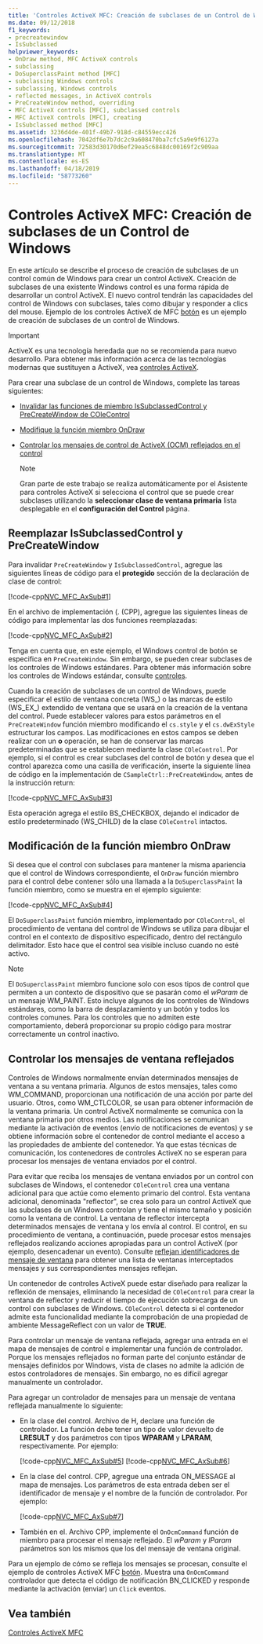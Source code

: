 ```yaml
---
title: 'Controles ActiveX MFC: Creación de subclases de un Control de Windows'
ms.date: 09/12/2018
f1_keywords:
- precreatewindow
- IsSubclassed
helpviewer_keywords:
- OnDraw method, MFC ActiveX controls
- subclassing
- DoSuperclassPaint method [MFC]
- subclassing Windows controls
- subclassing, Windows controls
- reflected messages, in ActiveX controls
- PreCreateWindow method, overriding
- MFC ActiveX controls [MFC], subclassed controls
- MFC ActiveX controls [MFC], creating
- IsSubclassed method [MFC]
ms.assetid: 3236d4de-401f-49b7-918d-c84559ecc426
ms.openlocfilehash: 7042df6e7b7dc2c9a608470ba7cfc5a9e9f6127a
ms.sourcegitcommit: 72583d30170d6ef29ea5c6848dc00169f2c909aa
ms.translationtype: MT
ms.contentlocale: es-ES
ms.lasthandoff: 04/18/2019
ms.locfileid: "58773260"
---
```

# <a name="mfc-activex-controls-subclassing-a-windows-control"></a>Controles ActiveX MFC: Creación de subclases de un Control de Windows

En este artículo se describe el proceso de creación de subclases de un control común de Windows para crear un control ActiveX. Creación de subclases de una existente Windows control es una forma rápida de desarrollar un control ActiveX. El nuevo control tendrán las capacidades del control de Windows con subclases, tales como dibujar y responder a clics del mouse. Ejemplo de los controles ActiveX de MFC [botón](../overview/visual-cpp-samples.md) es un ejemplo de creación de subclases de un control de Windows.

>[!IMPORTANT]
> ActiveX es una tecnología heredada que no se recomienda para nuevo desarrollo. Para obtener más información acerca de las tecnologías modernas que sustituyen a ActiveX, vea [controles ActiveX](activex-controls.md).

Para crear una subclase de un control de Windows, complete las tareas siguientes:

- [Invalidar las funciones de miembro IsSubclassedControl y PreCreateWindow de COleControl](#_core_overriding_issubclassedcontrol_and_precreatewindow)

- [Modifique la función miembro OnDraw](#_core_modifying_the_ondraw_member_function)

- [Controlar los mensajes de control de ActiveX (OCM) reflejados en el control](#_core_handling_reflected_window_messages)

   > [!NOTE]
   > Gran parte de este trabajo se realiza automáticamente por el Asistente para controles ActiveX si selecciona el control que se puede crear subclases utilizando la **seleccionar clase de ventana primaria** lista desplegable en el **configuración del Control** página.

##  <a name="_core_overriding_issubclassedcontrol_and_precreatewindow"></a> Reemplazar IsSubclassedControl y PreCreateWindow

Para invalidar `PreCreateWindow` y `IsSubclassedControl`, agregue las siguientes líneas de código para el **protegido** sección de la declaración de clase de control:

[!code-cpp[NVC_MFC_AxSub#1](../mfc/codesnippet/cpp/mfc-activex-controls-subclassing-a-windows-control_1.h)]

En el archivo de implementación (. (CPP), agregue las siguientes líneas de código para implementar las dos funciones reemplazadas:

[!code-cpp[NVC_MFC_AxSub#2](../mfc/codesnippet/cpp/mfc-activex-controls-subclassing-a-windows-control_2.cpp)]

Tenga en cuenta que, en este ejemplo, el Windows control de botón se especifica en `PreCreateWindow`. Sin embargo, se pueden crear subclases de los controles de Windows estándares. Para obtener más información sobre los controles de Windows estándar, consulte [controles](../mfc/controls-mfc.md).

Cuando la creación de subclases de un control de Windows, puede especificar el estilo de ventana concreta (WS_) o las marcas de estilo (WS_EX_) extendido de ventana que se usará en la creación de la ventana del control. Puede establecer valores para estos parámetros en el `PreCreateWindow` función miembro modificando el `cs.style` y el `cs.dwExStyle` estructurar los campos. Las modificaciones en estos campos se deben realizar con un **o** operación, se han de conservar las marcas predeterminadas que se establecen mediante la clase `COleControl`. Por ejemplo, si el control es crear subclases del control de botón y desea que el control aparezca como una casilla de verificación, inserte la siguiente línea de código en la implementación de `CSampleCtrl::PreCreateWindow`, antes de la instrucción return:

[!code-cpp[NVC_MFC_AxSub#3](../mfc/codesnippet/cpp/mfc-activex-controls-subclassing-a-windows-control_3.cpp)]

Esta operación agrega el estilo BS_CHECKBOX, dejando el indicador de estilo predeterminado (WS_CHILD) de la clase `COleControl` intactos.

##  <a name="_core_modifying_the_ondraw_member_function"></a> Modificación de la función miembro OnDraw

Si desea que el control con subclases para mantener la misma apariencia que el control de Windows correspondiente, el `OnDraw` función miembro para el control debe contener sólo una llamada a la `DoSuperclassPaint` la función miembro, como se muestra en el ejemplo siguiente:

[!code-cpp[NVC_MFC_AxSub#4](../mfc/codesnippet/cpp/mfc-activex-controls-subclassing-a-windows-control_4.cpp)]

El `DoSuperclassPaint` función miembro, implementado por `COleControl`, el procedimiento de ventana del control de Windows se utiliza para dibujar el control en el contexto de dispositivo especificado, dentro del rectángulo delimitador. Esto hace que el control sea visible incluso cuando no esté activo.

> [!NOTE]
>  El `DoSuperclassPaint` miembro funcione solo con esos tipos de control que permiten a un contexto de dispositivo que se pasarán como el *wParam* de un mensaje WM_PAINT. Esto incluye algunos de los controles de Windows estándares, como la barra de desplazamiento y un botón y todos los controles comunes. Para los controles que no admiten este comportamiento, deberá proporcionar su propio código para mostrar correctamente un control inactivo.

##  <a name="_core_handling_reflected_window_messages"></a> Controlar los mensajes de ventana reflejados

Controles de Windows normalmente envían determinados mensajes de ventana a su ventana primaria. Algunos de estos mensajes, tales como WM_COMMAND, proporcionan una notificación de una acción por parte del usuario. Otros, como WM_CTLCOLOR, se usan para obtener información de la ventana primaria. Un control ActiveX normalmente se comunica con la ventana primaria por otros medios. Las notificaciones se comunican mediante la activación de eventos (envío de notificaciones de eventos) y se obtiene información sobre el contenedor de control mediante el acceso a las propiedades de ambiente del contenedor. Ya que estas técnicas de comunicación, los contenedores de controles ActiveX no se esperan para procesar los mensajes de ventana enviados por el control.

Para evitar que reciba los mensajes de ventana enviados por un control con subclases de Windows, el contenedor `COleControl` crea una ventana adicional para que actúe como elemento primario del control. Esta ventana adicional, denominada "reflector", se crea solo para un control ActiveX que las subclases de un Windows controlan y tiene el mismo tamaño y posición como la ventana de control. La ventana de reflector intercepta determinados mensajes de ventana y los envía al control. El control, en su procedimiento de ventana, a continuación, puede procesar estos mensajes reflejados realizando acciones apropiadas para un control ActiveX (por ejemplo, desencadenar un evento). Consulte [reflejan identificadores de mensaje de ventana](../mfc/reflected-window-message-ids.md) para obtener una lista de ventanas interceptados mensajes y sus correspondientes mensajes reflejan.

Un contenedor de controles ActiveX puede estar diseñado para realizar la reflexión de mensajes, eliminando la necesidad de `COleControl` para crear la ventana de reflector y reducir el tiempo de ejecución sobrecarga de un control con subclases de Windows. `COleControl` detecta si el contenedor admite esta funcionalidad mediante la comprobación de una propiedad de ambiente MessageReflect con un valor de **TRUE**.

Para controlar un mensaje de ventana reflejada, agregar una entrada en el mapa de mensajes de control e implementar una función de controlador. Porque los mensajes reflejados no forman parte del conjunto estándar de mensajes definidos por Windows, vista de clases no admite la adición de estos controladores de mensajes. Sin embargo, no es difícil agregar manualmente un controlador.

Para agregar un controlador de mensajes para un mensaje de ventana reflejada manualmente lo siguiente:

- En la clase del control. Archivo de H, declare una función de controlador. La función debe tener un tipo de valor devuelto de **LRESULT** y dos parámetros con tipos **WPARAM** y **LPARAM**, respectivamente. Por ejemplo:

   [!code-cpp[NVC_MFC_AxSub#5](../mfc/codesnippet/cpp/mfc-activex-controls-subclassing-a-windows-control_5.h)]
    [!code-cpp[NVC_MFC_AxSub#6](../mfc/codesnippet/cpp/mfc-activex-controls-subclassing-a-windows-control_6.h)]

- En la clase del control. CPP, agregue una entrada ON_MESSAGE al mapa de mensajes. Los parámetros de esta entrada deben ser el identificador de mensaje y el nombre de la función de controlador. Por ejemplo:

   [!code-cpp[NVC_MFC_AxSub#7](../mfc/codesnippet/cpp/mfc-activex-controls-subclassing-a-windows-control_7.cpp)]

- También en el. Archivo CPP, implemente el `OnOcmCommand` función de miembro para procesar el mensaje reflejado. El *wParam* y *lParam* parámetros son los mismos que los del mensaje de ventana original.

Para un ejemplo de cómo se refleja los mensajes se procesan, consulte el ejemplo de controles ActiveX MFC [botón](../overview/visual-cpp-samples.md). Muestra una `OnOcmCommand` controlador que detecta el código de notificación BN_CLICKED y responde mediante la activación (enviar) un `Click` eventos.

## <a name="see-also"></a>Vea también

[Controles ActiveX MFC](../mfc/mfc-activex-controls.md)
